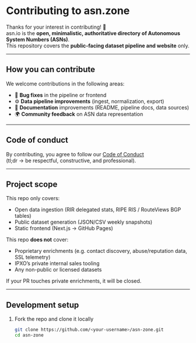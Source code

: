 # Contributing to asn.zone

Thanks for your interest in contributing! 🎉  
asn.io is the **open, minimalistic, authoritative directory of Autonomous System Numbers (ASNs)**.  
This repository covers the **public-facing dataset pipeline and website** only.

---

## How you can contribute

We welcome contributions in the following areas:

- 🐛 **Bug fixes** in the pipeline or frontend
- ⚙️ **Data pipeline improvements** (ingest, normalization, export)
- 📝 **Documentation** improvements (README, pipeline docs, data sources)
- 🌍 **Community feedback** on ASN data representation

---

## Code of conduct

By contributing, you agree to follow our [Code of Conduct](https://opensource.guide/code-of-conduct/)  
(tl;dr → be respectful, constructive, and professional).

---

## Project scope

This repo only covers:

- Open data ingestion (RIR delegated stats, RIPE RIS / RouteViews BGP tables)
- Public dataset generation (JSON/CSV weekly snapshots)
- Static frontend (Next.js → GitHub Pages)

This repo **does not** cover:

- Proprietary enrichments (e.g. contact discovery, abuse/reputation data, SSL telemetry)
- IPXO’s private internal sales tooling
- Any non-public or licensed datasets

If your PR touches private enrichments, it will be closed.

---

## Development setup

1. Fork the repo and clone it locally
   ```bash
   git clone https://github.com/<your-username>/asn-zone.git
   cd asn-zone
   ```
